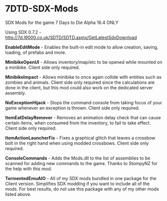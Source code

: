 # 7DTD-SDX-Mods
SDX Mods for the game 7 Days to Die Alpha 16.4 ONLY

Using SDX 0.7.2 - http://7d.l9000.co.uk/SDTD/SDTD.asmx/GetLatestSdxDownload


**EnableEditMode** - Enables the built-in edit mode to allow creation, saving, loading, of prefabs and more.

**MinibikeOpenUI** - Allows inventory/map/etc to be opened while mounted on a minibike.  Client side only required.

**MinibikeImpact** - Allows minibike to once again collide with entities such as zombies and animals.  Client side only required since the calculations are done in the client, but this mod could also work on the dedicated server assembly.

**NoExceptionHijack** - Stops the command console from taking focus of your game whenever an exception is thrown.  Client side only required.

**ItemEatDelayRemover** - Removes an animation delay check that can cause certain items, when consumed from the inventory, to fail to take effect.  Client side only required.

**ItemActionLauncherFix** - Fixes a graphical glitch that leaves a crossbow bolt in the right hand when using modded crossbows.  Client side only required.

**ConsoleCommands** - Adds the Mods.dll to the list of assemblies to be scanned for adding new commands to the game.  Thanks to StompyNZ for the help with this mod.


**TormentedEmuAIO** - All of my SDX mods bundled in one package for the Client version.  Simplifies SDX modding if you want to include all of the mods.  For best results, do not use this package with any of my other mods listed above.
